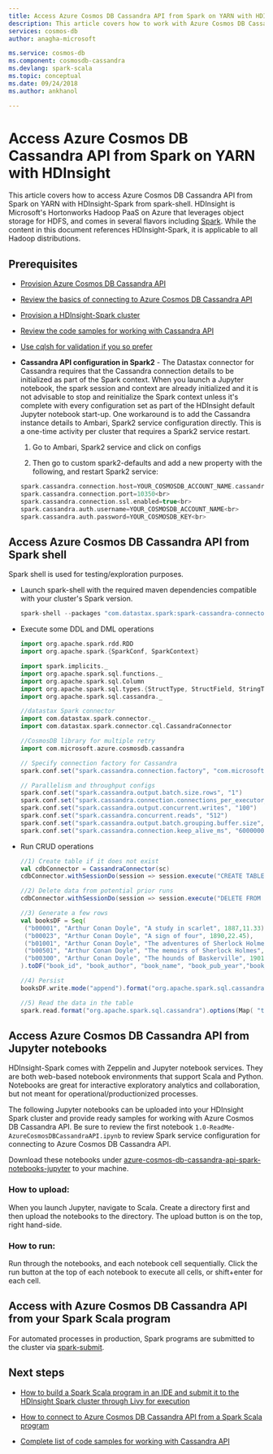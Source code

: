 ```yaml
---
title: Access Azure Cosmos DB Cassandra API from Spark on YARN with HDInsight
description: This article covers how to work with Azure Cosmos DB Cassandra API from Spark on YARN with HDInsight
services: cosmos-db
author: anagha-microsoft

ms.service: cosmos-db
ms.component: cosmosdb-cassandra
ms.devlang: spark-scala
ms.topic: conceptual
ms.date: 09/24/2018
ms.author: ankhanol

---
```


# Access Azure Cosmos DB Cassandra API from Spark on YARN with HDInsight

This article covers how to access Azure Cosmos DB Cassandra API from Spark on YARN with HDInsight-Spark from spark-shell. HDInsight is Microsoft's Hortonworks Hadoop PaaS on Azure that leverages object storage for HDFS, and comes in several flavors including [Spark](https://docs.microsoft.com/en-us/azure/hdinsight/spark/apache-spark-overview).  While the content in this document references HDInsight-Spark, it is applicable to all Hadoop distributions.  

## Prerequisites

* [Provision Azure Cosmos DB Cassandra API](create-cassandra-dotnet.md#create-a-database-account)

* [Review the basics of connecting to Azure Cosmos DB Cassandra API](cassandra-spark-generic.md)

* [Provision a HDInsight-Spark cluster](https://docs.microsoft.com/en-us/azure/hdinsight/spark/apache-spark-jupyter-spark-sql)

* [Review the code samples for working with Cassandra API](cassandra-spark-generic.md#next-steps)

* [Use cqlsh for validation if you so prefer](cassandra-spark-generic.md##connecting-to-azure-cosmos-db-cassandra-api-from-spark)

* **Cassandra API configuration in Spark2** - The Datastax connector for Cassandra requires that the Cassandra connection details to be initialized as part of the Spark context. When you launch a Jupyter notebook, the spark session and context are already initialized and it is not advisable to stop and reinitialize the Spark context unless it's complete with every configuration set as part of the HDInsight default Jupyter notebook start-up. One workaround is to add the Cassandra instance details to Ambari, Spark2 service configuration directly. This is a one-time activity per cluster that requires a Spark2 service restart.
 
  1. Go to Ambari, Spark2 service and click on configs

  2. Then go to custom spark2-defaults and add a new property with the following, and restart Spark2 service:

  ```scala
  spark.cassandra.connection.host=YOUR_COSMOSDB_ACCOUNT_NAME.cassandra.cosmosdb.azure.com<br>
  spark.cassandra.connection.port=10350<br>
  spark.cassandra.connection.ssl.enabled=true<br>
  spark.cassandra.auth.username=YOUR_COSMOSDB_ACCOUNT_NAME<br>
  spark.cassandra.auth.password=YOUR_COSMOSDB_KEY<br>
  ```

## Access Azure Cosmos DB Cassandra API from Spark shell

Spark shell is used for testing/exploration purposes.

* Launch spark-shell with the required maven dependencies compatible with your cluster's Spark version.

  ```scala
  spark-shell --packages "com.datastax.spark:spark-cassandra-connector_2.11:2.3.0,com.microsoft.azure.cosmosdb:azure-cosmos-cassandra-spark-helper:1.0.0"
  ```

* Execute some DDL and DML operations

  ```scala
  import org.apache.spark.rdd.RDD
  import org.apache.spark.{SparkConf, SparkContext}

  import spark.implicits._
  import org.apache.spark.sql.functions._
  import org.apache.spark.sql.Column
  import org.apache.spark.sql.types.{StructType, StructField, StringType, IntegerType,LongType,FloatType,DoubleType, TimestampType}
  import org.apache.spark.sql.cassandra._

  //datastax Spark connector
  import com.datastax.spark.connector._
  import com.datastax.spark.connector.cql.CassandraConnector

  //CosmosDB library for multiple retry
  import com.microsoft.azure.cosmosdb.cassandra

  // Specify connection factory for Cassandra
  spark.conf.set("spark.cassandra.connection.factory", "com.microsoft.azure.cosmosdb.cassandra.CosmosDbConnectionFactory")

  // Parallelism and throughput configs
  spark.conf.set("spark.cassandra.output.batch.size.rows", "1")
  spark.conf.set("spark.cassandra.connection.connections_per_executor_max", "10")
  spark.conf.set("spark.cassandra.output.concurrent.writes", "100")
  spark.conf.set("spark.cassandra.concurrent.reads", "512")
  spark.conf.set("spark.cassandra.output.batch.grouping.buffer.size", "1000")
  spark.conf.set("spark.cassandra.connection.keep_alive_ms", "60000000") //Increase this number as needed
  ```

* Run CRUD operations

  ```scala
  //1) Create table if it does not exist
  val cdbConnector = CassandraConnector(sc)
  cdbConnector.withSessionDo(session => session.execute("CREATE TABLE IF NOT EXISTS books_ks.books(book_id TEXT PRIMARY KEY,book_author TEXT, book_name TEXT,book_pub_year INT,book_price FLOAT) WITH cosmosdb_provisioned_throughput=4000;"))

  //2) Delete data from potential prior runs
  cdbConnector.withSessionDo(session => session.execute("DELETE FROM books_ks.books WHERE book_id IN ('b00300','b00001','b00023','b00501','b09999','b01001','b00999','b03999','b02999','b000009');"))

  //3) Generate a few rows
  val booksDF = Seq(
   ("b00001", "Arthur Conan Doyle", "A study in scarlet", 1887,11.33),
   ("b00023", "Arthur Conan Doyle", "A sign of four", 1890,22.45),
   ("b01001", "Arthur Conan Doyle", "The adventures of Sherlock Holmes", 1892,19.83),
   ("b00501", "Arthur Conan Doyle", "The memoirs of Sherlock Holmes", 1893,14.22),
   ("b00300", "Arthur Conan Doyle", "The hounds of Baskerville", 1901,12.25)
  ).toDF("book_id", "book_author", "book_name", "book_pub_year","book_price")

  //4) Persist
  booksDF.write.mode("append").format("org.apache.spark.sql.cassandra").options(Map( "table" -> "books", "keyspace" -> "books_ks", "output.consistency.level" -> "ALL", "ttl" -> "10000000")).save()

  //5) Read the data in the table
  spark.read.format("org.apache.spark.sql.cassandra").options(Map( "table" -> "books", "keyspace" -> "books_ks")).load.show
  ```

## Access Azure Cosmos DB Cassandra API from Jupyter notebooks

HDInsight-Spark comes with Zeppelin and Jupyter notebook services. They are both web-based notebook environments that support Scala and Python. Notebooks are great for interactive exploratory analytics and collaboration, but not meant for operational/productionized processes.

The following Jupyter notebooks can be uploaded into your HDInsight Spark cluster and provide ready samples for working with Azure Cosmos DB Cassandra API. Be sure to review the first notebook `1.0-ReadMe-AzureCosmosDBCassandraAPI.ipynb` to review Spark service configuration for connecting to Azure Cosmos DB Cassandra API.

Download these notebooks under [azure-cosmos-db-cassandra-api-spark-notebooks-jupyter](https://github.com/Azure-Samples/azure-cosmos-db-cassandra-api-spark-notebooks-jupyter/blob/master/scala/) to your machine.
  
### How to upload:
When you launch Jupyter, navigate to Scala. Create a directory first and then upload the notebooks to the directory. The upload button is on the top, right hand-side.  

### How to run:
Run through the notebooks, and each notebook cell sequentially.  Click the run button at the top of each notebook to execute all cells, or shift+enter for each cell.

## Access with Azure Cosmos DB Cassandra API from your Spark Scala program

For automated processes in production, Spark programs are submitted to the cluster via [spark-submit](https://spark.apache.org/docs/latest/submitting-applications.html).

## Next steps

* [How to build a Spark Scala program in an IDE and submit it to the HDInsight Spark cluster through Livy for execution](https://docs.microsoft.com/en-us/azure/hdinsight/spark/apache-spark-create-standalone-application)

* [How to connect to Azure Cosmos DB Cassandra API from a Spark Scala program](https://github.com/Azure-Samples/azure-cosmos-db-cassandra-api-spark-connector-sample/blob/master/src/main/scala/com/microsoft/azure/cosmosdb/cassandra/SampleCosmosDBApp.scala)

* [Complete list of code samples for working with Cassandra API](cassandra-spark-generic.md)